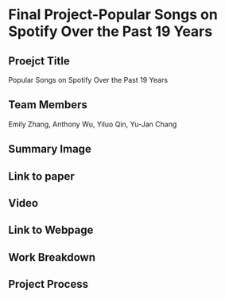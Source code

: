 # Final Project-Popular Songs on Spotify Over the Past 19 Years

## Proejct Title
Popular Songs on Spotify Over the Past 19 Years

## Team Members
Emily Zhang, Anthony Wu, Yiluo Qin, Yu-Jan Chang

## Summary Image

## Link to paper

## Video

## Link to Webpage

## Work Breakdown

## Project Process
